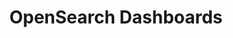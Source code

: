 ---
role: ui
title: OpenSearch Dashboards
artifact_id: opensearch-dashboards
architecture: x64
platform: linux
type: rpm
artifact_url: https://artifacts.opensearch.org/releases/bundle/opensearch-dashboards/2.16.0/opensearch-dashboards-2.16.0-linux-x64.rpm
version: 2.16.0
category: opensearch-dashboards
slug: opensearch-dashboards-2.16.0-linux-x64-rpm
signature: https://artifacts.opensearch.org/releases/bundle/opensearch-dashboards/2.16.0/opensearch-dashboards-2.16.0-linux-x64.rpm.sig
guide: https://opensearch.org/docs/latest/opensearch/install/rpm
---
